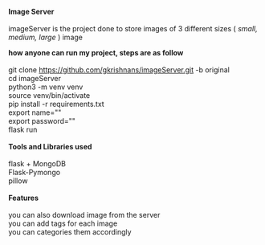 **Image Server**
<br /><br />
imageServer is the project done to store images of 3 different sizes ( _small, medium, large_ ) image<br />

**how anyone can run my project, steps are as follow**
<br /><br />
  git clone https://github.com/gkrishnans/imageServer.git -b original<br />
  cd imageServer<br />
  python3 -m venv venv<br />
  source venv/bin/activate<br />
  pip install -r requirements.txt<br />
  export name=""<br />
  export password=""<br />
  flask run<br />
<br />
**Tools and Libraries used**
<br /><br />
  flask + MongoDB<br />
  Flask-Pymongo<br />
  pillow<br />
<br />
**Features**
<br /><br />
  you can also download image from the server<br />
  you can add tags for each image<br />
  you can categories them accordingly<br />

